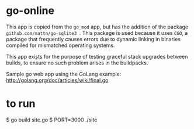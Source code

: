 go-online
=========

This app is copied from the `go_mod` app, but has the addition of the package
`github.com/mattn/go-sqlite3 `. This package is used because it uses `CGO`, a
package that frequently causes errors due to dynamic linking in binaries
compiled for mismatched operating systems.

This app exists for the purpose of testing graceful stack upgrades between
builds, to ensure no such problem arises in the buildpacks.

Sample go web app using the GoLang example: http://golang.org/doc/articles/wiki/final.go

to run
======

$ go build site.go
$ PORT=3000 ./site
